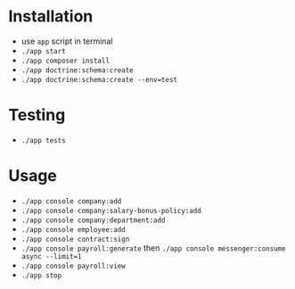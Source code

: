 # Installation
* use `app` script in terminal
* `./app start`
* `./app composer install`
* `./app doctrine:schema:create`
* `./app doctrine:schema:create --env=test`

# Testing
* `./app tests`

# Usage
* `./app console company:add`
* `./app console company:salary-bonus-policy:add`
* `./app console company:department:add`
* `./app console employee:add`
* `./app console contract:sign`
* `./app console payroll:generate` then `./app console messenger:consume async --limit=1`
* `./app console payroll:view`
* `./app stop`

